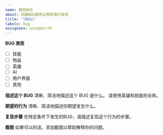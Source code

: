 ```yaml
---
name: 报告BUG
about: 创建BUG报告以帮助我们改进
title: "[BUG]"
labels: bug
assignees: windybirth
---
```


**BUG 类型**

- [ ] 技能
- [ ] 物品
- [ ] 英雄
- [ ] AI
- [ ] 用户界面
- [ ] 其他

**描述这个 BUG**
清晰、简洁地描述这个 BUG 是什么。
请使用英雄和技能的全称。

**期望的行为**
清晰、简洁地描述你期望发生什么。

**复现步骤**
在特定条件下发生的BUG，请描述复现这个行为的步骤。

**截图**
如果可以的话，添加截图以帮助解释你的问题。
